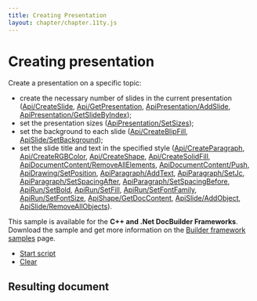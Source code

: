 ```yaml
---
title: Creating Presentation
layout: chapter/chapter.11ty.js
---
```

# [](/docbuilder/buildersamples/)Creating presentation

Create a presentation on a specific topic:

* create the necessary number of slides in the current presentation ([Api/CreateSlide](/docbuilder/presentationapi/api/createslide), [Api/GetPresentation](/docbuilder/presentationapi/api/getpresentation), [ApiPresentation/AddSlide](/docbuilder/presentationapi/apipresentation/addslide), [ApiPresentation/GetSlideByIndex](/docbuilder/presentationapi/apipresentation/getslidebyindex));
* set the presentation sizes ([ApiPresentation/SetSizes](/docbuilder/presentationapi/apipresentation/setsizes));
* set the background to each slide ([Api/CreateBlipFill](/docbuilder/presentationapi/api/createblipfill), [ApiSlide/SetBackground](/docbuilder/presentationapi/apislide/setbackground));
* set the slide title and text in the specified style ([Api/CreateParagraph](/docbuilder/presentationapi/api/createparagraph), [Api/CreateRGBColor](/docbuilder/presentationapi/api/creatergbcolor), [Api/CreateShape](/docbuilder/presentationapi/api/createshape), [Api/CreateSolidFill](/docbuilder/presentationapi/api/createsolidfill), [ApiDocumentContent/RemoveAllElements](/docbuilder/presentationapi/apidocumentcontent/removeallelements), [ApiDocumentContent/Push](/docbuilder/presentationapi/apidocumentcontent/push), [ApiDrawing/SetPosition](/docbuilder/presentationapi/apidrawing/setposition), [ApiParagraph/AddText](/docbuilder/presentationapi/apiparagraph/addtext), [ApiParagraph/SetJc](/docbuilder/presentationapi/apiparagraph/setjc), [ApiParagraph/SetSpacingAfter](/docbuilder/presentationapi/apiparagraph/setspacingafter), [ApiParagraph/SetSpacingBefore](/docbuilder/presentationapi/apiparagraph/setspacingbefore), [ApiRun/SetBold](/docbuilder/presentationapi/apirun/setbold), [ApiRun/SetFill](/docbuilder/presentationapi/apirun/setfill), [ApiRun/SetFontFamily](/docbuilder/presentationapi/apirun/setfontfamily), [ApiRun/SetFontSize](/docbuilder/presentationapi/apirun/setfontsize), [ApiShape/GetDocContent](/docbuilder/presentationapi/apishape/getdoccontent), [ApiSlide/AddObject](/docbuilder/presentationapi/apislide/addobject), [ApiSlide/RemoveAllObjects](/docbuilder/presentationapi/apislide/removeallobjects)).

This sample is available for the **C++ and .Net DocBuilder Frameworks**.\
Download the sample and get more information on the [Builder framework samples](/docbuilder/builderframeworksamples) page.

* [Start script]()
* [Clear]()

## Resulting document
